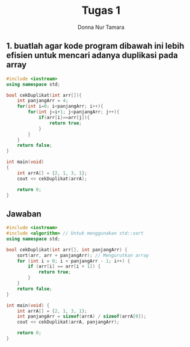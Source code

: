 # <h1 align="center"> Tugas 1 </h1>

<p align="center">Donna Nur Tamara</p>

## 1. buatlah agar kode  program dibawah ini lebih efisien untuk mencari adanya duplikasi pada array

```C++
#include <iostream>
using namespace std;

bool cekDuplikat(int arr[]){
    int panjangArr = 4;
    for(int i=0; i<panjangArr; i++){
        for(int j=i+1; j<panjangArr; j++){
            if(arr[i]==arr[j]){
                return true;
            }
        }
    }
    return false;
}

int main(void)
{
    int arrA[] = {2, 1, 3, 1};
    cout << cekDuplikat(arrA);

    return 0;
}
```

## Jawaban
```C++
#include <iostream>
#include <algorithm> // Untuk menggunakan std::sort
using namespace std;

bool cekDuplikat(int arr[], int panjangArr) {
    sort(arr, arr + panjangArr); // Mengurutkan array
    for (int i = 0; i < panjangArr - 1; i++) {
        if (arr[i] == arr[i + 1]) {
            return true;
        }
    }
    return false;
}

int main(void) {
    int arrA[] = {2, 1, 3, 1};
    int panjangArr = sizeof(arrA) / sizeof(arrA[0]);
    cout << cekDuplikat(arrA, panjangArr);

    return 0;
}
```